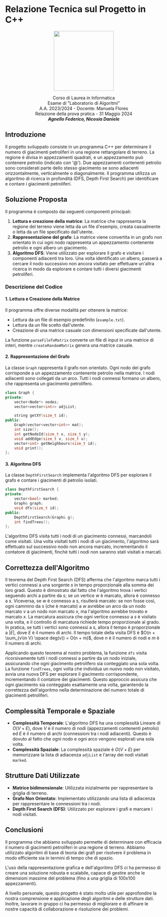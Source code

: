 # Relazione Tecnica sul Progetto in C++

<div align="center">
<img src="https://survey.unipa.it/tmp/assets/af617fb7/logo-unipa-2020.png" height="192"/>
<br>
<p>
Corso di Laurea in Informatica<br>
Esame di "Laboratorio di Algoritmi"<br>
A.A. 2023/2024 - Docente: Manuela Flores<br>
Relazione della prova pratica - 31 Maggio 2024<br>
<strong><i>Agnello Federico, Nicosia Daniele</i></strong>
</p>
</div>

## Introduzione

Il progetto sviluppato consiste in un programma C++ per determinare il numero di giacimenti petroliferi in una regione rettangolare di terreno. La regione è divisa in appezzamenti quadrati, e un appezzamento può contenere petrolio (indicato con '@'). Due appezzamenti contenenti petrolio sono considerati parte dello stesso giacimento se sono adiacenti orizzontalmente, verticalmente o diagonalmente. Il programma utilizza un algoritmo di ricerca in profondità (DFS, Depth First Search) per identificare e contare i giacimenti petroliferi.

## Soluzione Proposta

Il programma è composto dai seguenti componenti principali:

1. **Lettura e creazione della matrice**: La matrice che rappresenta la regione del terreno viene letta da un file d'esempio, creata casualmente o letta da un file specificato dall'utente.
2. **Rappresentazione del grafo**: La matrice viene convertita in un grafo non orientato in cui ogni nodo rappresenta un appezzamento contenente petrolio e ogni albero un giacimento.
3. **Algoritmo DFS**: Viene utilizzato per esplorare il grafo e visitare i componenti adiacenti tra loro. Una volta identificato un albero, passerà a cercare il nodo successivo non ancora visitato per effettuare un'altra ricerca in modo da esplorare e contare tutti i diversi giacimenti petroliferi.

### Descrizione del Codice

#### 1. Lettura e Creazione della Matrice

Il programma offre diverse modalità per ottenere la matrice:

- Lettura da un file di esempio predefinito (`example.txt`).
- Lettura da un file scelto dall'utente.
- Creazione di una matrice casuale con dimensioni specificate dall'utente.

La funzione `parseFileToMatrix` converte un file di input in una matrice di interi, mentre `createRandomMatrix` genera una matrice casuale.

#### 2. Rappresentazione del Grafo

La classe `Graph` rappresenta il grafo non orientato. Ogni nodo del grafo corrisponde a un appezzamento contenente petrolio nella matrice. I nodi adiacenti sono collegati da un arco. Tutti i nodi connessi formano un albero, che rappresenta un giacimento petrolifero.

```cpp
class Graph {
private:
    vector<Node*> nodes;
    vector<vector<int>> adjList;

    string getXY(size_t id);
public:
    Graph(vector<vector<int>> mat);
    int size();
    int getNodeId(size_t x, size_t y);
    void addEdge(size_t v, size_t u);
    vector<int> getNeighbours(size_t id);
    void print();
};
```

#### 3. Algoritmo DFS

La classe `DepthFirstSearch` implementa l'algoritmo DFS per esplorare il grafo e contare i giacimenti di petrolio isolati.

```cpp
class DepthFirstSearch {
private:
    vector<bool> marked;
    Graph& graph;
    void dfs(size_t id);
public:
    DepthFirstSearch(Graph& g);
    int findTrees();
};
```

L'algoritmo DFS visita tutti i nodi di un giacimento connessi, marcandoli come visitati. Una volta visitati tutti i nodi di un giacimento, l'algoritmo sarà effettuato sul successivo nodo non ancora marcato, incrementando il contatore di giacimenti, finchè tutti i nodi non saranno stati visitati e marcati.

## Correttezza dell'Algoritmo

Il teorema del Depth First Search (DFS) afferma che l'algoritmo marca tutti i vertici connessi a una sorgente $s$ in tempo proporzionale alla somma dei loro gradi. Questo è dimostrato dal fatto che l'algoritmo trova i vertici seguendo archi a partire da $s$; se un vertice $w$ è marcato, allora è connesso a $s$. Viceversa, se $w$ è connesso a $s$, risulterà marcato: se non fosse così, ogni cammino da $s$ (che è marcato) a $w$ avrebbe un arco da un nodo marcato $v$ a un nodo non marcato $x$, ma l'algoritmo avrebbe trovato e marcato $x$. La marcatura assicura che ogni vertice connesso a $s$ è visitato una volta, e il controllo di marcatura richiede tempo proporzionale al grado. In pratica, se tutti i vertici sono connessi a $s$, allora il tempo è proporzionale a $|E|$, dove $E$ è il numero di archi. Il tempo totale della visita DFS è $O(n + \sum_{v\in V} \space deg(v)) = O(n + m)$, dove $n$ è il numero di nodi e $m$ è il numero di archi.

Applicando questo teorema al nostro problema, la funzione `dfs` visita ricorsivamente tutti i nodi connessi a partire da un nodo iniziale, assicurando che ogni giacimento petrolifero sia conteggiato una sola volta. La funzione `findTrees`, ogni volta che individua un nuovo nodo non visitato, avvia una nuova DFS per esplorare il giacimento corrispondente, incrementando il contatore dei giacimenti. Questo approccio assicura che ogni giacimento sia conteggiato esattamente una volta, garantendo la correttezza dell'algoritmo nella determinazione del numero totale di giacimenti petroliferi.

## Complessità Temporale e Spaziale

- **Complessità Temporale**: L'algoritmo DFS ha una complessità Lineare di $O(V + E)$, dove $V$ è il numero di nodi (appezzamenti contenenti petrolio) ed $E$ è il numero di archi (connessioni tra i nodi adiacenti). Questo è dovuto al fatto che ogni nodo e ogni arco vengono esplorati una sola volta.
- **Complessità Spaziale**: La complessità spaziale è $O(V + E)$ per memorizzare la lista di adiacenza `adjList` e l'array dei nodi visitati `marked`.

## Strutture Dati Utilizzate

- **Matrice bidimensionale**: Utilizzata inizialmente per rappresentare la griglia di terreno.
- **Grafo Non Orientato**: Implementato utilizzando una lista di adiacenza per rappresentare le connessioni tra i nodi.
- **Depth First Search (DFS)**: Utilizzato per esplorare i grafi e marcare i nodi visitati.

## Conclusioni

Il programma che abbiamo sviluppato permette di determinare con efficacia il numero di giacimenti petroliferi in una regione di terreno. Abbiamo utilizzato algoritmi di base di teoria dei grafi per risolvere il problema in modo efficiente sia in termini di tempo che di spazio.

L'uso della rappresentazione grafica e dell'algoritmo DFS ci ha permesso di creare una soluzione robusta e scalabile, capace di gestire anche le dimensioni massime del problema (fino a una griglia di 100x100 appezzamenti).

A livello personale, questo progetto è stato molto utile per approfondire la nostra comprensione e applicazione degli algoritmi e delle strutture dati. Inoltre, lavorare in gruppo ci ha permesso di migliorare e di affinare le nostre capacità di collaborazione e risoluzione dei problemi.

